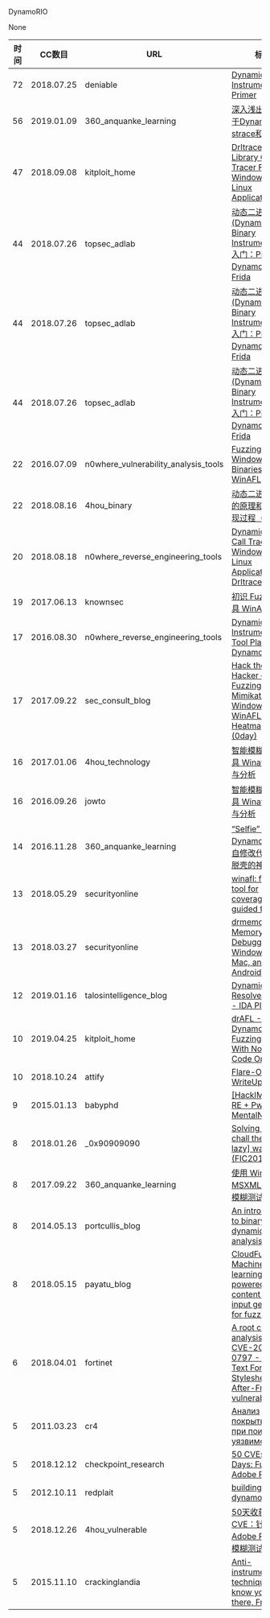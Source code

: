 DynamoRIO

None

| 时间 | CC数目 | URL | 标题 |
| ---- | ----- | --- | --- |
| 72 | 2018.07.25 | deniable | [Dynamic Binary Instrumentation Primer](http://deniable.org/reversing/binary-instrumentation) |
| 56 | 2019.01.09 | 360_anquanke_learning | [深入浅出——基于DynamoRIO的strace和ltrace](https://www.anquanke.com/post/id/169257/) |
| 47 | 2018.09.08 | kitploit_home | [Drltrace - A Library Calls Tracer For Windows And Linux Applications](https://www.kitploit.com/2018/09/drltrace-drltrace-is-library-calls.html) |
| 44 | 2018.07.26 | topsec_adlab | [动态二进制修改(Dynamic Binary Instrumentation)入门：Pin、DynamoRIO、Frida](http://blog.topsec.com.cn/%e5%8a%a8%e6%80%81%e4%ba%8c%e8%bf%9b%e5%88%b6%e4%bf%ae%e6%94%b9dynamic-binary-instrumentation%e5%85%a5%e9%97%a8%ef%bc%9apin%e3%80%81dynamorio%e3%80%81frida/) |
| 44 | 2018.07.26 | topsec_adlab | [动态二进制修改(Dynamic Binary Instrumentation)入门：Pin、DynamoRIO、Frida](http://blog.topsec.com.cn/2018/07/%e5%8a%a8%e6%80%81%e4%ba%8c%e8%bf%9b%e5%88%b6%e4%bf%ae%e6%94%b9dynamic-binary-instrumentation%e5%85%a5%e9%97%a8%ef%bc%9apin%e3%80%81dynamorio%e3%80%81frida/) |
| 44 | 2018.07.26 | topsec_adlab | [动态二进制修改(Dynamic Binary Instrumentation)入门：Pin、DynamoRIO、Frida](http://blog.topsec.com.cn/ad_lab/%e5%8a%a8%e6%80%81%e4%ba%8c%e8%bf%9b%e5%88%b6%e4%bf%ae%e6%94%b9dynamic-binary-instrumentation%e5%85%a5%e9%97%a8%ef%bc%9apin%e3%80%81dynamorio%e3%80%81frida/) |
| 22 | 2016.07.09 | n0where_vulnerability_analysis_tools | [Fuzzing Windows Binaries: WinAFL](https://n0where.net/fuzzing-windows-binaries-winafl) |
| 22 | 2018.08.16 | 4hou_binary | [动态二进制插桩的原理和基本实现过程（二）](http://www.4hou.com/binary/13116.html) |
| 20 | 2018.08.18 | n0where_reverse_engineering_tools | [Dynamic API Call Tracer for Windows and Linux Applications: Drltrace](https://n0where.net/dynamic-api-call-tracer-for-windows-and-linux-applications-drltrace) |
| 19 | 2017.06.13 | knownsec | [初识 Fuzzing 工具 WinAFL](http://blog.knownsec.com/2017/06/%e5%88%9d%e8%af%86-fuzzing-%e5%b7%a5%e5%85%b7-winafl/) |
| 17 | 2016.08.30 | n0where_reverse_engineering_tools | [Dynamic Instrumentation Tool Platform: DynamoRIO](https://n0where.net/dynamic-instrumentation-tool-platform-dynamorio) |
| 17 | 2017.09.22 | sec_consult_blog | [Hack the Hacker – Fuzzing Mimikatz On Windows With WinAFL & Heatmaps (0day)](https://sec-consult.com/en/blog/2017/09/hack-the-hacker-fuzzing-mimikatz-on-windows-with-winafl-heatmaps-0day/) |
| 16 | 2017.01.06 | 4hou_technology | [智能模糊测试工具 Winafl 的使用与分析](http://www.4hou.com/technology/2800.html) |
| 16 | 2016.09.26 | jowto | [智能模糊测试工具 Winafl 的使用与分析](http://blog.jowto.com/?p=150) |
| 14 | 2016.11.28 | 360_anquanke_learning | [“Selfie”：利用DynamoRIO实现自修改代码自动脱壳的神器](https://www.anquanke.com/post/id/84999/) |
| 13 | 2018.05.29 | securityonline | [winafl: fuzzing tool for coverage-guided fuzzing](https://securityonline.info/winafl-fuzzing-tool-for-coverage-guided-fuzzing/) |
| 13 | 2018.03.27 | securityonline | [drmemory: Memory Debugger for Windows, Linux, Mac, and Android](https://securityonline.info/drmemory-memory-debugger-for-windows-linux-mac-and-android/) |
| 12 | 2019.01.16 | talosintelligence_blog | [Dynamic Data Resolver (DDR) - IDA Plugin](https://blog.talosintelligence.com/2019/01/ddr.html) |
| 10 | 2019.04.25 | kitploit_home | [drAFL - AFL + DynamoRIO = Fuzzing Binaries With No Source Code On Linux](https://www.kitploit.com/2019/04/drafl-afl-dynamorio-fuzzing-binaries.html) |
| 10 | 2018.10.24 | attify | [Flare-On 5 CTF WriteUp (Part 9)](https://blog.attify.com/flare-on-5-writeup-part9/) |
| 9 | 2015.01.13 | babyphd | [[HackIM 2014] RE + Pwn MentalNote](https://babyphd.net/2015/01/hackim-2014-re-pwn-mentalnote/) |
| 8 | 2018.01.26 | _0x90909090 | [Solving a CTF chall the [easy-lazy] way (FIC2018)](http://0x90909090.blogspot.com/2018/01/solving-ctf-chall-easylazy-way-fic2018.html) |
| 8 | 2017.09.22 | 360_anquanke_learning | [使用 WinAFL 对 MSXML6 库进行模糊测试](https://www.anquanke.com/post/id/86905/) |
| 8 | 2014.05.13 | portcullis_blog | [An introduction to binary dynamic analysis](https://labs.portcullis.co.uk/blog/an-introduction-to-binary-dynamic-analysis/) |
| 8 | 2018.05.15 | payatu_blog | [CloudFuzz: Machine learning powered content specific input generation for fuzzing](https://payatu.com/cloudfuzz-machine-learning-powered-content-specific-input-generation-fuzzing/) |
| 6 | 2018.04.01 | fortinet | [A root cause analysis of CVE-2018-0797 - Rich Text Format Stylesheet Use-After-Free vulnerability](https://www.fortinet.com/blog/threat-research/a-root-cause-analysis-of-cve-2018-0797---rich-text-format-styles.html) |
| 5 | 2011.03.23 | cr4 | [Анализ покрытия кода при поиске уязвимостей](http://blog.cr4.sh/2011/03/blog-post.html) |
| 5 | 2018.12.12 | checkpoint_research | [50 CVEs in 50 Days: Fuzzing Adobe Reader](https://research.checkpoint.com/50-adobe-cves-in-50-days/) |
| 5 | 2012.10.11 | redplait | [building dynamorio](http://redplait.blogspot.com/2012/10/building-dynamorio.html) |
| 5 | 2018.12.26 | 4hou_vulnerable | [50天收获50个CVE：针对Adobe Reader的模糊测试](http://www.4hou.com/vulnerable/15310.html) |
| 5 | 2015.11.10 | crackinglandia | [Anti-instrumentation techniques: I know you’re there, Frida!](https://crackinglandia.wordpress.com/2015/11/10/anti-instrumentation-techniques-i-know-youre-there-frida/) |
